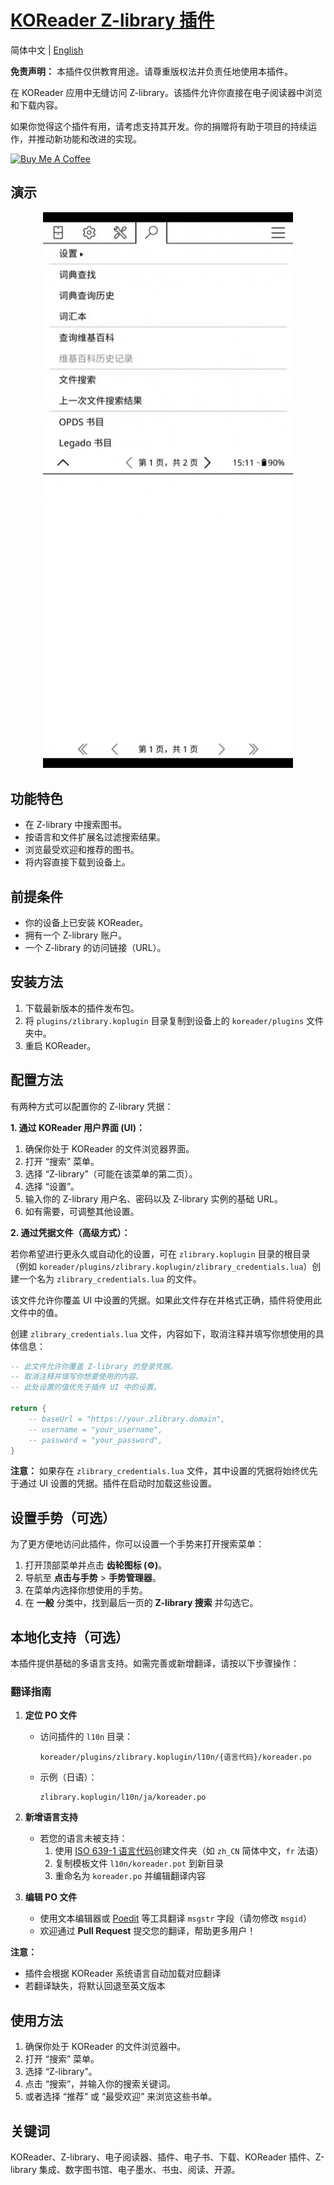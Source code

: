 # [KOReader Z-library 插件](https://github.com/ZlibraryKO/zlibrary.koplugin)

简体中文 | [English](./README.md)

**免责声明：** 本插件仅供教育用途。请尊重版权法并负责任地使用本插件。

在 KOReader 应用中无缝访问 Z-library。该插件允许你直接在电子阅读器中浏览和下载内容。

如果你觉得这个插件有用，请考虑支持其开发。你的捐赠将有助于项目的持续运作，并推动新功能和改进的实现。

<a href="https://buymeacoffee.com/zlibraryko" target="_blank"><img src="https://cdn.buymeacoffee.com/buttons/default-orange.png" alt="Buy Me A Coffee" height="41" width="174"></a>

## 演示

<div align="center">
  <img src="assets/search_and_download_zh.gif" width="400">
</div>

## 功能特色

*   在 Z-library 中搜索图书。
*   按语言和文件扩展名过滤搜索结果。
*   浏览最受欢迎和推荐的图书。
*   将内容直接下载到设备上。

## 前提条件

*   你的设备上已安装 KOReader。
*   拥有一个 Z-library 账户。
*   一个 Z-library 的访问链接（URL）。

## 安装方法

1.  下载最新版本的插件发布包。
2.  将 `plugins/zlibrary.koplugin` 目录复制到设备上的 `koreader/plugins` 文件夹中。
3.  重启 KOReader。

## 配置方法

有两种方式可以配置你的 Z-library 凭据：

**1. 通过 KOReader 用户界面 (UI)：**

1.  确保你处于 KOReader 的文件浏览器界面。
2.  打开 “搜索” 菜单。
3.  选择 “Z-library”（可能在该菜单的第二页）。
4.  选择 “设置”。
5.  输入你的 Z-library 用户名、密码以及 Z-library 实例的基础 URL。
6.  如有需要，可调整其他设置。

**2. 通过凭据文件（高级方式）：**

若你希望进行更永久或自动化的设置，可在 `zlibrary.koplugin` 目录的根目录（例如 `koreader/plugins/zlibrary.koplugin/zlibrary_credentials.lua`）创建一个名为 `zlibrary_credentials.lua` 的文件。

该文件允许你覆盖 UI 中设置的凭据。如果此文件存在并格式正确，插件将使用此文件中的值。

创建 `zlibrary_credentials.lua` 文件，内容如下，取消注释并填写你想使用的具体信息：

```lua
-- 此文件允许你覆盖 Z-library 的登录凭据。
-- 取消注释并填写你想要使用的内容。
-- 此处设置的值优先于插件 UI 中的设置。

return {
    -- baseUrl = "https://your.zlibrary.domain",
    -- username = "your_username",
    -- password = "your_password",
}
```
**注意：** 如果存在 `zlibrary_credentials.lua` 文件，其中设置的凭据将始终优先于通过 UI 设置的凭据。插件在启动时加载这些设置。

## 设置手势（可选）

为了更方便地访问此插件，你可以设置一个手势来打开搜索菜单：

1.  打开顶部菜单并点击 **齿轮图标 (⚙️)**。
2.  导航至 **点击与手势** > **手势管理器**。
3.  在菜单内选择你想使用的手势。
4.  在 **一般** 分类中，找到最后一页的 **Z-library 搜索** 并勾选它。

## 本地化支持（可选）

本插件提供基础的多语言支持。如需完善或新增翻译，请按以下步骤操作：

### 翻译指南
1. **定位 PO 文件**
   - 访问插件的 `l10n` 目录：
     ```
     koreader/plugins/zlibrary.koplugin/l10n/{语言代码}/koreader.po
     ```
   - 示例（日语）：
     ```
     zlibrary.koplugin/l10n/ja/koreader.po
     ```

2. **新增语言支持**
   - 若您的语言未被支持：
     1. 使用 [ISO 639-1 语言代码](https://zh.wikipedia.org/wiki/ISO_639-1)创建文件夹（如 `zh_CN` 简体中文，`fr` 法语）
     2. 复制模板文件 `l10n/koreader.pot` 到新目录
     3. 重命名为 `koreader.po` 并编辑翻译内容

3. **编辑 PO 文件**
   - 使用文本编辑器或 [Poedit](https://poedit.net/) 等工具翻译 `msgstr` 字段（请勿修改 `msgid`）
   - 欢迎通过 **Pull Request** 提交您的翻译，帮助更多用户！

**注意：**
- 插件会根据 KOReader 系统语言自动加载对应翻译
- 若翻译缺失，将默认回退至英文版本

## 使用方法

1.  确保你处于 KOReader 的文件浏览器中。
2.  打开 “搜索” 菜单。
3.  选择 “Z-library”。
4.  点击 “搜索”，并输入你的搜索关键词。
5.  或者选择 “推荐” 或 “最受欢迎” 来浏览这些书单。

## 关键词

KOReader、Z-library、电子阅读器、插件、电子书、下载、KOReader 插件、Z-library 集成、数字图书馆、电子墨水、书虫、阅读、开源。
